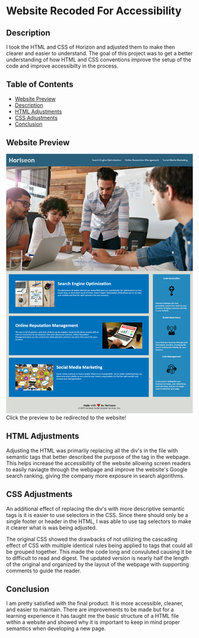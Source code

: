 # Website Recoded For Accessibility

## Description
I took the HTML and CSS of Horizon and adjusted them to make then clearer and easier to understand. The goal of this project was to get a better understanding of how HTML and CSS conventions improve the setup of the code and improve accessibilty in the process.

## Table of Contents
- [Website Preview](#website-preview)
- [Description](#description)
- [HTML Adjustments](#html-adjustments)
- [CSS Adjustments](#css-adjustments)
- [Conclusion](#conclusion)

## Website Preview
[![Screenshot of Horison Website](assets/images/websitepreview.png)](https://jonathan6.github.io/Website-Recoded-For-Accessibility/)
Click the preview to be redirected to the website!

## HTML Adjustments
Adjusting the HTML was primarliy replacing all the div's in the file with semantic tags that better described the purpose of the tag in the webpage. This helps increase the accessibility of the website allowing screen readers to easily naviagte through the webpage and improve the website's Google search ranking, giving the company more exposure in search algorithms. 

##  CSS Adjustments
An additional effect of replacing the div's with more descriptive semantic tags is it is easier to use selectors in the CSS. Since there should only be a single footer or header in the HTML, I was able to use tag selectors to make it clearer what is was being adjusted. 

The original CSS showed the drawbacks of not utilizing the cascading effect of CSS with multiple identical rules being applied to tags that could all be grouped together. This made the code long and convuluted causing it be to difficult to read and digest. The updated version is nearly half the length of the original and organized by the layout of the webpage with supporting comments to guide the reader.

## Conclusion
I am pretty satisfied with the final product. It is more accessible, cleaner, and easier to maintain. There are improvements to be made but for a learning experience it has taught me the basic structure of a HTML file within a website and showed why it is important to keep in mind proper semantics when developing a new page. 
